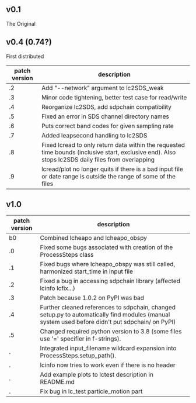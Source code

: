 ## v0.1

The Original

## v0.4 (0.74?)
First distributed

patch version | description
---------- | --------------
.2 | Add "--network" argument to lc2SDS_weak
.3 | Minor code tightening, better test case for read/write
.4 | Reorganize lc2SDS, add sdpchain compatibility
.5 | Fixed an error in SDS channel directory names
.6 | Puts correct band codes for given sampling rate
.7 | Added leapsecond handling to lc2SDS
.8 | Fixed lcread to only return data within the requested time bounds (inclusive start, exclusive end).  Also stops lc2SDS daily files from overlapping
.9 | lcread/plot no longer quits if there is a bad input file or date range is outside the range of some of the files

## v1.0

patch version | description
---------- | --------------
b0 | Combined lcheapo and lcheapo_obspy
.0 | Fixed some bugs associated with creation of the ProcessSteps class
.1 | Fixed bugs where lcheapo_obspy was still called, harmonized start_time in input file
.2 | Fixed a bug in accessing sdpchain library (affected lcinfo lcfix...)
.3 | Patch because 1.0.2 on PyPI was bad
.4 | Further cleaned references to sdpchain, changed setup.py to automatically find modules (manual system used before didn't put sdpchain/ on PyPI)
.5 | Changed required python version to 3.8 (some files use '=' specifier in f-strings).
.     | Integrated input_filename wildcard expansion into ProcessSteps.setup_path().
.     | lcinfo now tries to work even if there is no header
.     | Add example plots to lctest description in README.md
.     | Fix bug in lc_test particle_motion part

